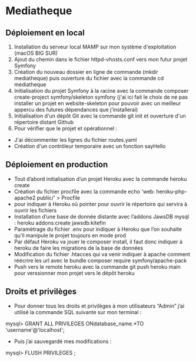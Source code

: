 # Mediatheque

## Déploiement en local

1. Installation du serveur local MAMP sur mon système d'exploitation (macOS BIG SUR)
2. Ajout du chemin dans le fichier httpd-vhosts.conf vers mon futur projet Symfony
3. Création du nouveau dossier en ligne de commande (mkdir mediatheque) puis ouverture du fichier avec la commande cd mediatheque
4. Initialisation du projet Symfony à la racine avec la commande composer create-project symfony/skeleton symfony (j'ai ici fait le choix de ne pas installer un projet en website-skeleton pour pouvoir avec un meilleur appercu des futures dépendances que j'installerai)
5. Initialisation d'un dépôt Git avec la commande git init et ouverture d'un répertoire distant Github
6. Pour vérifier que le projet et opérationnel :
 - J'ai décommenter les lignes du fichier routes.yaml
 - Création d'un contrôleur temporaire avec un fonction sayHello 



## Déploiement en production

- Tout d’abord initialisation d’un projet Heroku avec la commande heroku create
- Création du fichier procfile avec la commande echo 'web: heroku-php-apache2 public/' > Procfile
- pour indiquer à Heroku où pointer pour ouvrir le répertoire qui servira à ouvrir les fichiers
- Installation d’une base de donnée distante avec l’addons JawsDB mysql : heroku addons:create jawsdb:kitefin
- Paramètrage du fichier .env pour indiquer à Heroku que l’on souhaite qu’il manipule le projet toujours en mode prod
- Par défaut Heroku va jouer le composer install, il faut donc indiquer à heroku de faire les migrations de la base de données
- Modification du fichier .htacces qui va venir indiquer à apache comment réécrire les url avec le bundle composer require symfony/apache-pack
- Push vers le remote heroku avec la commande git push heroku main pour verssionner mon projet vers le dépôt heroku


## Droits et privilèges  

- Pour donner tous les droits et privilèges à mon utilisateurs “Admin” j’ai utilisé la commande SQL suivante sur mon terminal : 

mysql> GRANT ALL PRIVILEGES ONdatabase_name.*TO 'username'@'localhost'; 

- Puis j’ai sauvegardé mes modifications : 

mysql> FLUSH PRIVILEGES ; 
